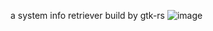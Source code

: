 a system info retriever build by gtk-rs
![image](https://github.com/user-attachments/assets/8e083e40-a3ed-4cbc-b4e8-476cae78cec3)
